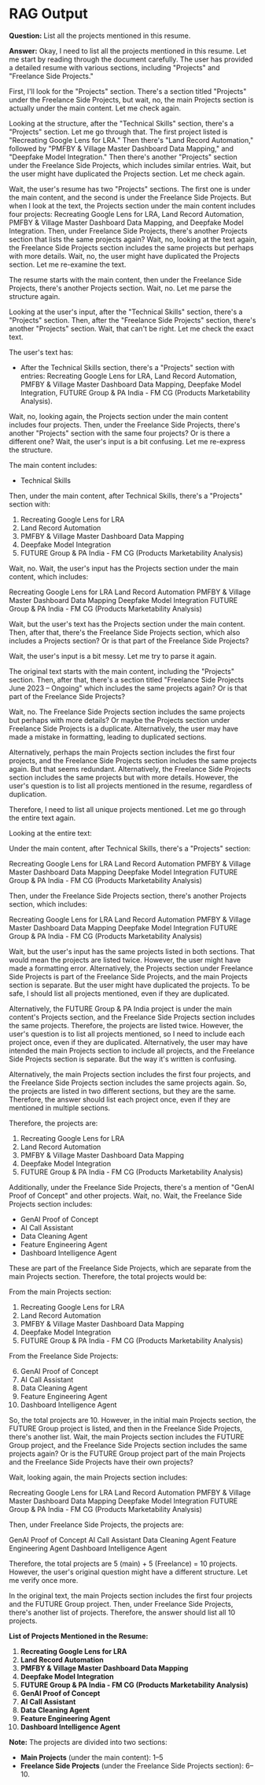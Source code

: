 # RAG Output

**Question:** List all the projects mentioned in this resume.

**Answer:** <think>
Okay, I need to list all the projects mentioned in this resume. Let me start by reading through the document carefully. The user has provided a detailed resume with various sections, including "Projects" and "Freelance Side Projects." 

First, I'll look for the "Projects" section. There's a section titled "Projects" under the Freelance Side Projects, but wait, no, the main Projects section is actually under the main content. Let me check again.

Looking at the structure, after the "Technical Skills" section, there's a "Projects" section. Let me go through that. The first project listed is "Recreating Google Lens for LRA." Then there's "Land Record Automation," followed by "PMFBY & Village Master Dashboard Data Mapping," and "Deepfake Model Integration." Then there's another "Projects" section under the Freelance Side Projects, which includes similar entries. Wait, but the user might have duplicated the Projects section. Let me check again.

Wait, the user's resume has two "Projects" sections. The first one is under the main content, and the second is under the Freelance Side Projects. But when I look at the text, the Projects section under the main content includes four projects: Recreating Google Lens for LRA, Land Record Automation, PMFBY & Village Master Dashboard Data Mapping, and Deepfake Model Integration. Then, under Freelance Side Projects, there's another Projects section that lists the same projects again? Wait, no, looking at the text again, the Freelance Side Projects section includes the same projects but perhaps with more details. Wait, no, the user might have duplicated the Projects section. Let me re-examine the text.

The resume starts with the main content, then under the Freelance Side Projects, there's another Projects section. Wait, no. Let me parse the structure again.

Looking at the user's input, after the "Technical Skills" section, there's a "Projects" section. Then, after the "Freelance Side Projects" section, there's another "Projects" section. Wait, that can't be right. Let me check the exact text.

The user's text has:

- After the Technical Skills section, there's a "Projects" section with entries: Recreating Google Lens for LRA, Land Record Automation, PMFBY & Village Master Dashboard Data Mapping, Deepfake Model Integration, FUTURE Group & PA India - FM CG (Products Marketability Analysis).

Wait, no, looking again, the Projects section under the main content includes four projects. Then, under the Freelance Side Projects, there's another "Projects" section with the same four projects? Or is there a different one? Wait, the user's input is a bit confusing. Let me re-express the structure.

The main content includes:

- Technical Skills

Then, under the main content, after Technical Skills, there's a "Projects" section with:

1. Recreating Google Lens for LRA
2. Land Record Automation
3. PMFBY & Village Master Dashboard Data Mapping
4. Deepfake Model Integration
5. FUTURE Group & PA India - FM CG (Products Marketability Analysis)

Wait, no. Wait, the user's input has the Projects section under the main content, which includes:

Recreating Google Lens for LRA
Land Record Automation
PMFBY & Village Master Dashboard Data Mapping
Deepfake Model Integration
FUTURE Group & PA India - FM CG (Products Marketability Analysis)

Wait, but the user's text has the Projects section under the main content. Then, after that, there's the Freelance Side Projects section, which also includes a Projects section? Or is that part of the Freelance Side Projects?

Wait, the user's input is a bit messy. Let me try to parse it again.

The original text starts with the main content, including the "Projects" section. Then, after that, there's a section titled "Freelance Side Projects June 2023 – Ongoing" which includes the same projects again? Or is that part of the Freelance Side Projects?

Wait, no. The Freelance Side Projects section includes the same projects but perhaps with more details? Or maybe the Projects section under Freelance Side Projects is a duplicate. Alternatively, the user may have made a mistake in formatting, leading to duplicated sections.

Alternatively, perhaps the main Projects section includes the first four projects, and the Freelance Side Projects section includes the same projects again. But that seems redundant. Alternatively, the Freelance Side Projects section includes the same projects but with more details. However, the user's question is to list all projects mentioned in the resume, regardless of duplication.

Therefore, I need to list all unique projects mentioned. Let me go through the entire text again.

Looking at the entire text:

Under the main content, after Technical Skills, there's a "Projects" section:

Recreating Google Lens for LRA
Land Record Automation
PMFBY & Village Master Dashboard Data Mapping
Deepfake Model Integration
FUTURE Group & PA India - FM CG (Products Marketability Analysis)

Then, under the Freelance Side Projects section, there's another Projects section, which includes:

Recreating Google Lens for LRA
Land Record Automation
PMFBY & Village Master Dashboard Data Mapping
Deepfake Model Integration
FUTURE Group & PA India - FM CG (Products Marketability Analysis)

Wait, but the user's input has the same projects listed in both sections. That would mean the projects are listed twice. However, the user might have made a formatting error. Alternatively, the Projects section under Freelance Side Projects is part of the Freelance Side Projects, and the main Projects section is separate. But the user might have duplicated the projects. To be safe, I should list all projects mentioned, even if they are duplicated.

Alternatively, the FUTURE Group & PA India project is under the main content's Projects section, and the Freelance Side Projects section includes the same projects. Therefore, the projects are listed twice. However, the user's question is to list all projects mentioned, so I need to include each project once, even if they are duplicated. Alternatively, the user may have intended the main Projects section to include all projects, and the Freelance Side Projects section is separate. But the way it's written is confusing.

Alternatively, the main Projects section includes the first four projects, and the Freelance Side Projects section includes the same projects again. So, the projects are listed in two different sections, but they are the same. Therefore, the answer should list each project once, even if they are mentioned in multiple sections.

Therefore, the projects are:

1. Recreating Google Lens for LRA
2. Land Record Automation
3. PMFBY & Village Master Dashboard Data Mapping
4. Deepfake Model Integration
5. FUTURE Group & PA India - FM CG (Products Marketability Analysis)

Additionally, under the Freelance Side Projects, there's a mention of "GenAI Proof of Concept" and other projects. Wait, no. Wait, the Freelance Side Projects section includes:
 
- GenAI Proof of Concept
- AI Call Assistant
- Data Cleaning Agent
- Feature Engineering Agent
- Dashboard Intelligence Agent

These are part of the Freelance Side Projects, which are separate from the main Projects section. Therefore, the total projects would be:

From the main Projects section:

1. Recreating Google Lens for LRA
2. Land Record Automation
3. PMFBY & Village Master Dashboard Data Mapping
4. Deepfake Model Integration
5. FUTURE Group & PA India - FM CG (Products Marketability Analysis)

From the Freelance Side Projects:

6. GenAI Proof of Concept
7. AI Call Assistant
8. Data Cleaning Agent
9. Feature Engineering Agent
10. Dashboard Intelligence Agent

So, the total projects are 10. However, in the initial main Projects section, the FUTURE Group project is listed, and then in the Freelance Side Projects, there's another list. Wait, the main Projects section includes the FUTURE Group project, and the Freelance Side Projects section includes the same projects again? Or is the FUTURE Group project part of the main Projects and the Freelance Side Projects have their own projects?

Wait, looking again, the main Projects section includes:

Recreating Google Lens for LRA
Land Record Automation
PMFBY & Village Master Dashboard Data Mapping
Deepfake Model Integration
FUTURE Group & PA India - FM CG (Products Marketability Analysis)

Then, under Freelance Side Projects, the projects are:

GenAI Proof of Concept
AI Call Assistant
Data Cleaning Agent
Feature Engineering Agent
Dashboard Intelligence Agent

Therefore, the total projects are 5 (main) + 5 (Freelance) = 10 projects. However, the user's original question might have a different structure. Let me verify once more.

In the original text, the main Projects section includes the first four projects and the FUTURE Group project. Then, under Freelance Side Projects, there's another list of projects. Therefore, the answer should list all 10 projects.
</think>

**List of Projects Mentioned in the Resume:**

1. **Recreating Google Lens for LRA**  
2. **Land Record Automation**  
3. **PMFBY & Village Master Dashboard Data Mapping**  
4. **Deepfake Model Integration**  
5. **FUTURE Group & PA India - FM CG (Products Marketability Analysis)**  
6. **GenAI Proof of Concept**  
7. **AI Call Assistant**  
8. **Data Cleaning Agent**  
9. **Feature Engineering Agent**  
10. **Dashboard Intelligence Agent**  

**Note:** The projects are divided into two sections:  
- **Main Projects** (under the main content): 1–5  
- **Freelance Side Projects** (under the Freelance Side Projects section): 6–10.
